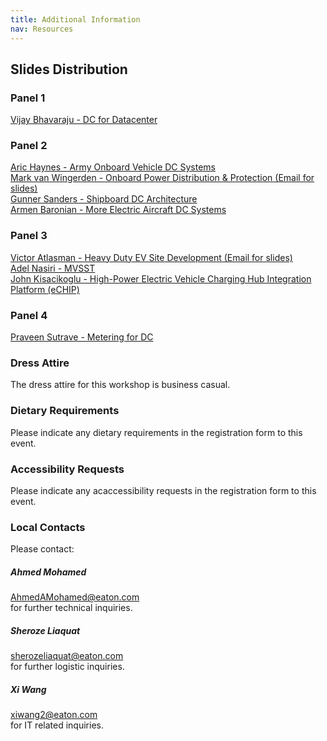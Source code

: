 ```yaml
---
title: Additional Information
nav: Resources
---
```


## Slides Distribution
### Panel 1
[Vijay Bhavaraju - DC for Datacenter](https://xiwang-eaton.github.io/DCworkshop.github.io/assets\vijay.pdf)  

### Panel 2
[Aric Haynes - Army Onboard Vehicle DC Systems](https://xiwang-eaton.github.io/DCworkshop.github.io/assets\aric.pdf)  
[Mark van Wingerden - Onboard Power Distribution & Protection (Email for slides)](mailto:markvanwingerden@eaton.com)  
[Gunner Sanders - Shipboard DC Architecture](https://xiwang-eaton.github.io/DCworkshop.github.io/assets\gunner.pdf)  
[Armen Baronian - More Electric Aircraft DC Systems](https://xiwang-eaton.github.io/DCworkshop.github.io/assets\armen.pdf)  

### Panel 3
[Victor Atlasman - Heavy Duty EV Site Development (Email for slides)](mailto:vatlasman@wattev.com)  
[Adel Nasiri - MVSST](https://xiwang-eaton.github.io/DCworkshop.github.io/assets\nasiri.pdf)  
[John Kisacikoglu - High-Power Electric Vehicle Charging Hub Integration Platform (eCHIP)](https://xiwang-eaton.github.io/DCworkshop.github.io/assets\john.pdf)  

### Panel 4
[Praveen Sutrave - Metering for DC](https://xiwang-eaton.github.io/DCworkshop.github.io/assets\praveen.pdf)  




### Dress Attire 
The dress attire for this workshop is business casual.

### Dietary Requirements
Please indicate any dietary requirements in the registration form to this event.

### Accessibility Requests
Please indicate any acaccessibility requests in the registration form to this event.

### Local Contacts

Please contact:  

##### Ahmed Mohamed
[AhmedAMohamed@eaton.com](mailto:AhmedAMohamed@eaton.com)  
for further technical inquiries.

##### Sheroze Liaquat
[sherozeliaquat@eaton.com](mailto:sherozeliaquat@eaton.com)  
for further logistic inquiries.

##### Xi Wang
[xiwang2@eaton.com](mailto:xiwang2@eaton.com)  
for IT related inquiries.
